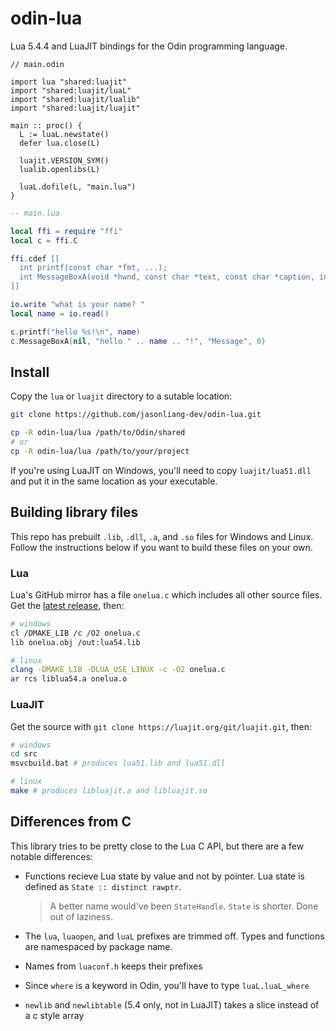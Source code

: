 # odin-lua

Lua 5.4.4 and LuaJIT bindings for the Odin programming language.

```odin
// main.odin

import lua "shared:luajit"
import "shared:luajit/luaL"
import "shared:luajit/lualib"
import "shared:luajit/luajit"

main :: proc() {
  L := luaL.newstate()
  defer lua.close(L)

  luajit.VERSION_SYM()
  lualib.openlibs(L)

  luaL.dofile(L, "main.lua")
}
```

```lua
-- main.lua

local ffi = require "ffi"
local c = ffi.C

ffi.cdef [[
  int printf(const char *fmt, ...);
  int MessageBoxA(void *hwnd, const char *text, const char *caption, int type);
]]

io.write "what is your name? "
local name = io.read()

c.printf("hello %s!\n", name)
c.MessageBoxA(nil, "hello " .. name .. "!", "Message", 0)
```

## Install

Copy the `lua` or `luajit` directory to a sutable location:

```sh
git clone https://github.com/jasonliang-dev/odin-lua.git

cp -R odin-lua/lua /path/to/Odin/shared
# or
cp -R odin-lua/lua /path/to/your/project
```

If you're using LuaJIT on Windows, you'll need to copy `luajit/lua51.dll` and
put it in the same location as your executable.

## Building library files

This repo has prebuilt `.lib`, `.dll`, `.a`, and `.so` files for Windows and
Linux. Follow the instructions below if you want to build these files on your
own.

### Lua

Lua's GitHub mirror has a file `onelua.c` which includes all other source
files. Get the [latest release](https://github.com/lua/lua/releases), then:

```sh
# windows
cl /DMAKE_LIB /c /O2 onelua.c
lib onelua.obj /out:lua54.lib

# linux
clang -DMAKE_LIB -DLUA_USE_LINUX -c -O2 onelua.c
ar rcs liblua54.a onelua.o
```

### LuaJIT

Get the source with `git clone https://luajit.org/git/luajit.git`, then:

```sh
# windows
cd src
msvcbuild.bat # produces lua51.lib and lua51.dll

# linux
make # produces libluajit.a and libluajit.so
```

## Differences from C

This library tries to be pretty close to the Lua C API, but there are a few
notable differences:

- Functions recieve Lua state by value and not by pointer. Lua state is
  defined as `State :: distinct rawptr`.

  > A better name would've been `StateHandle`. `State` is shorter. Done out of
    laziness.
- The `lua`, `luaopen`, and `luaL` prefixes are trimmed off. Types and
  functions are namespaced by package name.
- Names from `luaconf.h` keeps their prefixes
- Since `where` is a keyword in Odin, you'll have to type `luaL.luaL_where`
- `newlib` and `newlibtable` (5.4 only, not in LuaJIT) takes a slice instead
  of a c style array
